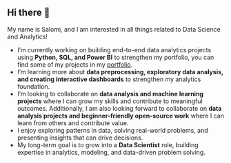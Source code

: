 ## Hi there 👋

My name is Salomi, and I am interested in all things related to Data Science and Analytics! 

- I’m currently working on building end-to-end data analytics projects using **Python, SQL, and Power BI** to strengthen my portfolio, you can find some of my projects in my [portfolio](https://salomiairy11.github.io/personal-portfolio/#/projects).
- I’m learning more about **data preprocessing, exploratory data analysis, and creating interactive dashboards** to strengthen my analytics foundation.  
- I’m looking to collaborate on **data analysis and machine learning projects** where I can grow my skills and contribute to meaningful outcomes. Additionally, I am also looking forward to collaborate on **data analysis projects and beginner-friendly open-source work** where I can learn from others and contribute value.
- I enjoy exploring patterns in data, solving real-world problems, and presenting insights that can drive decisions.  
- My long-term goal is to grow into a **Data Scientist** role, building expertise in analytics, modeling, and data-driven problem solving.  

